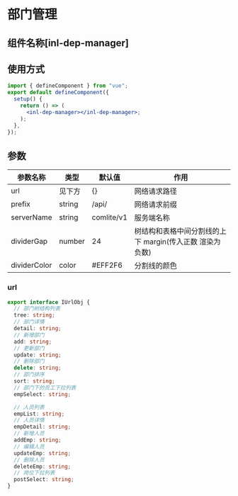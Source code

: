 # 部门管理

## 组件名称[**inl-dep-manager**]

## 使用方式

```jsx
import { defineComponent } from "vue";
export default defineComponent({
  setup() {
    return () => (
      <inl-dep-manager></inl-dep-manager>;
    );
  },
});
```

## 参数

| 参数名称     | 类型   | 默认值     | 作用                                                     |
| ------------ | ------ | ---------- | -------------------------------------------------------- |
| url          | 见下方 | {}         | 网络请求路径                                             |
| prefix       | string | /api/      | 网络请求前缀                                             |
| serverName   | string | comlite/v1 | 服务端名称                                               |
| dividerGap   | number | 24         | 树结构和表格中间分割线的上下 margin(传入正数 渲染为负数) |
| dividerColor | color  | \#EFF2F6   | 分割线的颜色                                             |

### url

```typescript
export interface IUrlObj {
  // 部门树结构列表
  tree: string;
  // 部门详情
  detail: string;
  // 新增部门
  add: string;
  // 更新部门
  update: string;
  // 删除部门
  delete: string;
  // 部门排序
  sort: string;
  // 部门下的员工下拉列表
  empSelect: string;

  // 人员列表
  empList: string;
  // 人员详情
  empDetail: string;
  // 新增人员
  addEmp: string;
  // 编辑人员
  updateEmp: string;
  // 删除人员
  deleteEmp: string;
  // 岗位下拉列表
  postSelect: string;
}
```
